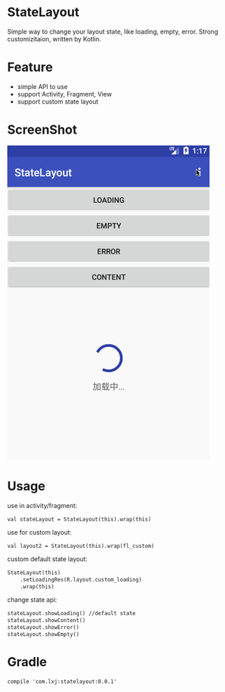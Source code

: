 # StateLayout
Simple way to change your layout state, like loading, empty, error. Strong customizitaion, written by Kotlin.

# Feature
- simple API to use
- support Activity, Fragment, View
- support custom state layout

# ScreenShot
![StateLayout](/screenshot/preview.gif)

# Usage
use in activity/fragment:
```
val stateLayout = StateLayout(this).wrap(this)
```
use for custom layout:
```
val layout2 = StateLayout(this).wrap(fl_custom)
```
custom default state layout:
```
StateLayout(this)
    .setLoadingRes(R.layout.custom_loading)
    .wrap(this)
```
change state api:
```
stateLayout.showLoading() //default state
stateLayout.showContent()
stateLayout.showError()
stateLayout.showEmpty()
```

# Gradle
```
compile 'com.lxj:statelayout:0.0.1'
```